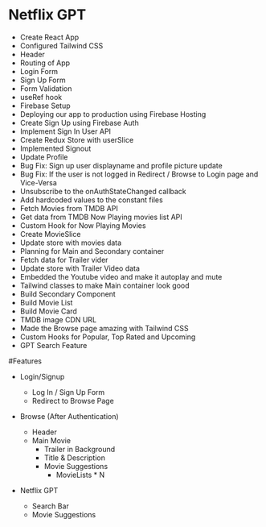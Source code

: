 # Netflix GPT

- Create React App
- Configured Tailwind CSS
- Header
- Routing of App
- Login Form
- Sign Up Form
- Form Validation
- useRef hook
- Firebase Setup
- Deploying our app to production using Firebase Hosting
- Create Sign Up using Firebase Auth
- Implement Sign In User API
- Create Redux Store with userSlice
- Implemented Signout
- Update Profile
- Bug Fix: Sign up user displayname and profile picture update
- Bug Fix: If the user is not logged in Redirect / Browse to Login page and Vice-Versa
- Unsubscribe to the onAuthStateChanged callback
- Add hardcoded values to the constant files
- Fetch Movies from TMDB API
- Get data from TMDB Now Playing movies list API
- Custom Hook for Now Playing Movies
- Create MovieSlice
- Update store with movies data
- Planning for Main and Secondary container
- Fetch data for Trailer vider
- Update store with Trailer Video data
- Embedded the Youtube video and make it autoplay and mute
- Tailwind classes to make Main container look good
- Build Secondary Component
- Build Movie List
- Build Movie Card
- TMDB image CDN URL
- Made the Browse page amazing with Tailwind CSS
- Custom Hooks for Popular, Top Rated and Upcoming
- GPT Search Feature

#Features

- Login/Signup
    - Log In / Sign Up Form
    - Redirect to Browse Page

- Browse (After Authentication)
    - Header
    - Main Movie
        - Trailer in Background
        - Title & Description
        - Movie Suggestions
            - MovieLists * N

- Netflix GPT
    - Search Bar
    - Movie Suggestions
        